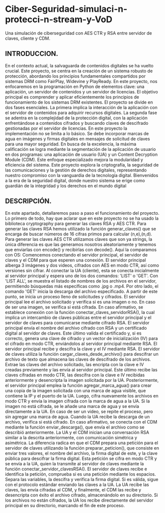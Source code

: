 # Ciber-Seguridad-simulaci-n-protecci-n-stream-y-VoD
Una simulación de ciberseguridad con AES CTR y RSA entre servidor de claves, cliente y CDM.


## INTRODUCCION. 

En el contexto actual, la salvaguarda de contenidos digitales se ha vuelto crucial. Este proyecto, se centra en la creación de un sistema robusto de protección, abordando los principios fundamentales compartidos por sistemas DRM como FairPlay, Widevine y PlayReady.
En este proyecto, nos enfocaremos en la programación en Python de elementos clave: una aplicación, un servidor de contenidos y un servidor de licencias. El objetivo principal es comprender y aplicar eficientemente los principios de funcionamiento de los sistemas DRM existentes.
El proyecto se divide en dos fases esenciales. La primera implica la interacción de la aplicación con el servidor de contenidos para adquirir recursos digitales. La segunda fase se adentra en la complejidad de la protección digital, con la aplicación enfrentándose a contenidos cifrados y buscando claves de descifrado gestionadas por el servidor de licencias.
En este proyecto la implementación no se limita a lo básico. Se debe incorporar marcas de agua en imágenes y firmas digitales en mensajes de solicitud de claves para una mayor seguridad.
En busca de la excelencia, la máxima calificación se logra mediante la segmentación de la aplicación de usuario en dos programas: una aplicación de usuario (UA) y un Content Decryption Module (CDM). Este enfoque especializado mejora la modularidad y eficiencia del sistema.
Este proyecto explora la criptografía, la seguridad de las comunicaciones y la gestión de derechos digitales, representando nuestro compromiso con la vanguardia de la tecnología digital. Bienvenidos a la era de la seguridad digital, donde nuestro sistema se erige como guardián de la integridad y los derechos en el mundo digital


## DESCRIPCIÓN.

En este apartado, detallaremos paso a paso el funcionamiento del proyecto. Lo primero de todo, hay que aclarar que en este proyecto no se ha usado la biblioteca cryptography para generar las claves RSA y AES CTR. Para generar las claves RSA hemos utilizado la función generar_claves() que se encarga de buscar números de 16 cifras primos para calcular (n,e),(n,d).
Para generar las claves AES CTR utilizamos claves que son ya strings, la única diferencia es que las generamos nosotros aleatoriamente y tenemos que enviarlas con encode() y recibirlas con decode(). Aquí la comparamos con OS:
Comencemos conectando el servidor principal, el servidor de claves y el CDM para que esperen una conexión. El servidor principal alberga 3 imágenes y dos videos, cifrados con AES en modo CTR, así como versiones sin cifrar. Al conectar la UA (cliente), esta se conecta inicialmente al servidor principal y espera uno de los dos comandos: 'LIST' o 'GET'. Con 'LIST ALL', se muestra el listado de nombres de los archivos en el servidor, permitiendo búsquedas más específicas como .jpg o .mp4. Por otro lado, el comando 'GET' inicia la descarga del archivo especificado.
A partir de este punto, se inicia un proceso lleno de solicitudes y cifrados. El servidor principal lee el archivo solicitado y verifica si es una imagen o no. En caso de ser una imagen, se verifica si está cifrada. En caso afirmativo, se establece conexión con la función conectar_claves_servidorRSA(), la cual implica un intercambio de claves públicas entre el servidor principal y el servidor de claves para comunicarse mediante cifrado RSA. El servidor principal envía el nombre del archivo cifrado con RSA y un certificado digital al servidor de claves. Este último valida el certificado y, si es correcto, genera una clave de cifrado y un vector de inicialización (IV) para el cifrado en modo CTR, enviándolos al servidor principal mediante RSA. El servidor principal recibe y descifra la clave y el IV mediante RSA.
El servidor de claves utiliza la función cargar_claves_desde_archivo() para descifrar un archivo de texto que almacena las claves de descifrado de los archivos. Extrae las claves del archivo solicitado, las encripta con la clave e IV creadas previamente y las envía al servidor principal. Este último recibe las claves cifradas en modo CTR, las descifra con la clave e IV recibidas anteriormente y desencripta la imagen solicitada por la UA.
Posteriormente, el servidor principal emplea la función agregar_marca_agua() para crear una copia de la imagen solicitada con una marca de agua visible, que contiene la IP y el puerto de la UA. Luego, cifra nuevamente los archivos en modo CTR y envía la imagen cifrada con la marca de agua a la UA. Si la imagen no está cifrada, se le añade una marca de agua y se envía directamente a la UA. En caso de ser un video, se repite el proceso, pero sin agregar una marca de agua.
Cuando la UA recibe la descarga de un archivo, verifica si está cifrado. En caso afirmativo, se conecta con el CDM mediante la función enviar_descarga(), que envía el archivo como se describió anteriormente. La UA y el CDM inician una conversación RSA similar a la descrita anteriormente, con comunicación simétrica y asimétrica. La diferencia radica en que el CDM prepara una petición para el servidor de claves utilizando la función preparar_peticion(), que consiste en enviar tres valores, el nombre del archivo, la firma digital de este, y la clave pública para descifrar la firma digital. Esta petición se cifra en modo CTR y se envía a la UA, quien la transmite al servidor de claves mediante la función conectar_servidor_clavesRSA().
El servidor de claves recibe e identifica la petición, comprueba si es una petición mediante los espacios. Separa las variables, la descifra y verifica la firma digital. Si es válida, sigue con el protocolo estándar enviando las claves a la UA. La UA recibe las claves, las envía cifradas al CDM, y finalmente, el CDM las recibe y desencripta con éxito el archivo cifrado, almacenándolo en su directorio.
Si los archivos no están cifrados, la UA los recibe directamente del servidor principal en su directorio, marcando el fin de este proceso.








